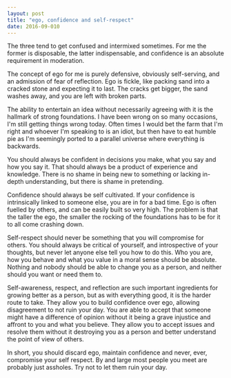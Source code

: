 ```yaml
---
layout: post
title: "ego, confidence and self-respect"
date: 2016-09-010
---
```


The three tend to get confused and intermixed sometimes. For me the former is disposable, the latter indispensable, and confidence is an absolute requirement in moderation.

The concept of ego for me is purely defensive, obviously self-serving, and an admission of fear of reflection. Ego is fickle, like packing sand into a cracked stone and expecting it to last. The cracks get bigger, the sand washes away, and you are left with broken parts.

The ability to entertain an idea without necessarily agreeing with it is the hallmark of strong foundations. I have been wrong on so many occasions, I'm still getting things wrong today. Often times I would bet the farm that I'm right and whoever I'm speaking to is an idiot, but then have to eat humble pie as I'm seemingly ported to a parallel universe where everything is backwards.

You should always be confident in decisions you make, what you say and how you say it. That should always be a product of experience and knowledge. There is no shame in being new to something or lacking in-depth understanding, but there is shame in pretending.

Confidence should always be self cultivated. If your confidence is intrinsically linked to someone else, you are in for a bad time. Ego is often fuelled by others, and can be easily built so very high. The problem is that the taller the ego, the smaller the rocking of the foundations has to be for it to all come crashing down.

Self-respect should never be something that you will compromise for others. You should always be critical of yourself, and introspective of your thoughts, but never let anyone else tell you how to do this. Who you are, how you behave and what you value in a moral sense should be absolute. Nothing and nobody should be able to change you as a person, and neither should you want or need them to.

Self-awareness, respect, and reflection are such important ingredients for growing better as a person, but as with everything good, it is the harder route to take. They allow you to build confidence over ego, allowing disagreement to not ruin your day. You are able to accept that someone might have a difference of opinion without it being a grave injustice and affront to you and what you believe. They allow you to accept issues and resolve them without it destroying you as a person and better understand the point of view of others.

In short, you should discard ego, maintain confidence and never, ever, compromise your self respect. By and large most people you meet are probably just assholes. Try not to let them ruin your day.
